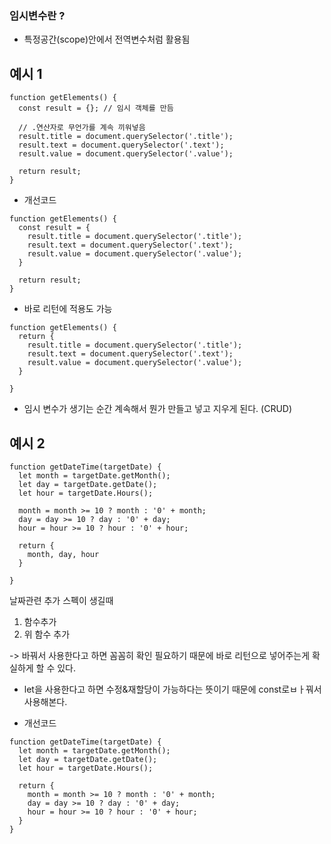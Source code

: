 ### 임시변수란 ?
- 특정공간(scope)안에서 전역변수처럼 활용됨

## 예시 1
```
function getElements() {
  const result = {}; // 임시 객체를 만듬
  
  // .연산자로 무언가를 계속 끼워넣음
  result.title = document.querySelector('.title');
  result.text = document.querySelector('.text');
  result.value = document.querySelector('.value');
  
  return result;
}
```

- 개선코드 
```
function getElements() {
  const result = {
    result.title = document.querySelector('.title');
    result.text = document.querySelector('.text');
    result.value = document.querySelector('.value');
  }
  
  return result;
}
```
- 바로 리턴에 적용도 가능
```
function getElements() {
  return {
    result.title = document.querySelector('.title');
    result.text = document.querySelector('.text');
    result.value = document.querySelector('.value');
  }
  
}
```

- 임시 변수가 생기는 순간 계속해서 뭔가 만들고 넣고 지우게 된다. (CRUD)


## 예시 2

```
function getDateTime(targetDate) {
  let month = targetDate.getMonth();
  let day = targetDate.getDate();
  let hour = targetDate.Hours();
  
  month = month >= 10 ? month : '0' + month;
  day = day >= 10 ? day : '0' + day;
  hour = hour >= 10 ? hour : '0' + hour;
  
  return {
    month, day, hour
  }
  
}
```

날짜관련 추가 스펙이 생길때 
1. 함수추가
2. 위 함수 추가

-> 바꿔서 사용한다고 하면 꼼꼼히 확인 필요하기 때문에 바로 리턴으로 넣어주는게 확실하게 할 수 있다.
- let을 사용한다고 하면 수정&재할당이 가능하다는 뜻이기 때문에 const로ㅂㅏ꿔서 사용해본다.

- 개선코드

```
function getDateTime(targetDate) {
  let month = targetDate.getMonth();
  let day = targetDate.getDate();
  let hour = targetDate.Hours();
  
  return {
    month = month >= 10 ? month : '0' + month;
    day = day >= 10 ? day : '0' + day;
    hour = hour >= 10 ? hour : '0' + hour;  
  }
}
```



